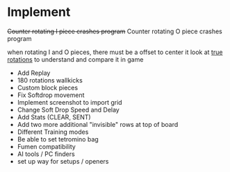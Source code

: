 # Implement
~~Counter rotating I piece crashes program~~
Counter rotating O piece crashes program

when rotating I and O pieces, there must be a offset to center it
look at [true rotations](https://harddrop.com/wiki/SRS) to understand and compare it in game

- Add Replay
- 180 rotations wallkicks
- Custom block pieces
- Fix Softdrop movement
- Implement screenshot to import grid
- Change Soft Drop Speed and Delay
- Add Stats (CLEAR, SENT)
- Add two more additional "invisible" rows at top of board
- Different Training modes
- Be able to set tetromino bag
- Fumen compatibility
- AI tools / PC finders
- set up way for setups / openers
